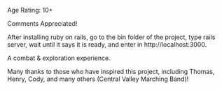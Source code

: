 Age Rating: 10+

Comments Appreciated!

After installing ruby on rails, go to the bin folder of the project, type rails server, wait until it says it is ready, and enter in http://localhost:3000.

A combat & exploration experience.

Many thanks to those who have inspired this project, including Thomas, Henry, Cody, and many others (Central Valley Marching Band)!
